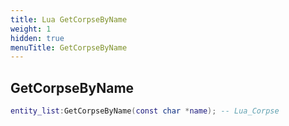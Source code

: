 ```yaml
---
title: Lua GetCorpseByName
weight: 1
hidden: true
menuTitle: GetCorpseByName
---
```

## GetCorpseByName
```lua
entity_list:GetCorpseByName(const char *name); -- Lua_Corpse
```